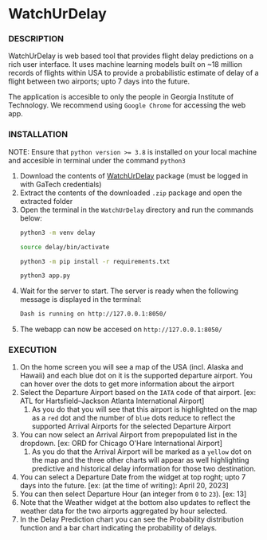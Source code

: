 # WatchUrDelay

### DESCRIPTION
WatchUrDelay is web based tool that provides flight delay predictions on a rich user interface. It uses machine learning models built on ~18 million records of flights within USA to provide a probabilistic estimate of delay of a flight between two airports; upto 7 days into the future. 

The application is accesible to only the people in Georgia Institute of Technology.
We recommend using `Google Chrome` for accessing the web app.
### INSTALLATION
NOTE: Ensure that `python version >= 3.8` is installed on your local machine and accesible in terminal under the command `python3`
1. Download the contents of  [WatchUrDelay](https://gtvault.sharepoint.com/:u:/s/CSE6242-Spring23/EY3IYksgIbpIiMnGvriVuHEBXg8-XNfiZgRfe0voDj0g2w?e=ieIy18) package (must be logged in with GaTech credentials)
2. Extract the contents of the downloaded `.zip` package and open the extracted folder
3. Open the terminal in the `WatchUrDelay` directory and run the commands below:
    ``` bash
    python3 -m venv delay
    ```
    ``` bash
    source delay/bin/activate
    ```
    ``` bash
    python3 -m pip install -r requirements.txt
    ```
    ``` bash
    python3 app.py
    ```
4. Wait for the server to start. The server is ready when the following message is displayed in the terminal:
    ``` bash
    Dash is running on http://127.0.0.1:8050/
    ```
5. The webapp can now be accesed on `http://127.0.0.1:8050/`

### EXECUTION
1. On the home screen you will see a map of the USA (incl. Alaska and Hawaii) and each blue dot on it is the supported departure airport. You can hover over the dots to get more information about the airport
2. Select the Departure Airport based on the `IATA` code of that airport. [ex: ATL for Hartsfield–Jackson Atlanta International Airport]
    1. As you do that you will see that this airport is highlighted on the map as a `red` dot and the number of `blue` dots reduce to reflect the supported Arrival Airports for the selected Departure Airport
3. You can now select an Arrival Airport from prepopulated list in the dropdown. [ex: ORD for Chicago O'Hare International Airport]
    1. As you do that the Arrival Airport will be marked as a `yellow` dot on the map and the three other charts will appear as well highlighting predictive and historical delay information for those two destination. 
4. You can select a Departure Date from the widget at top roght; upto 7 days into the future. [ex: (at the time of writing): April 20, 2023]
5. You can then select Departure Hour (an integer from `0` to `23`). [ex: 13]
6. Note that the Weather widget at the bottom also updates to reflect the weather data for the two airports aggregated by hour selected.
7. In the Delay Prediction chart you can see the Probability distribution function and a bar chart indicating the probability of delays.